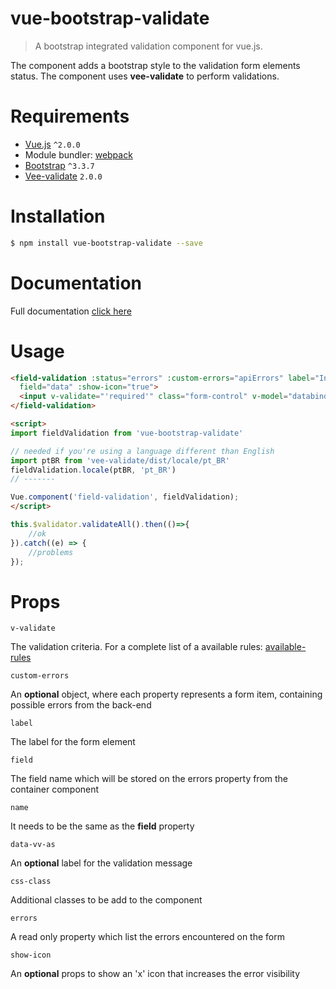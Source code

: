 # vue-bootstrap-validate 

> A bootstrap integrated validation component for vue.js.

The component adds a bootstrap style to the validation form elements status. The component uses **vee-validate** to perform validations.  

# Requirements

- [Vue.js](https://github.com/vuejs/vue) `^2.0.0`
- Module bundler: [webpack](https://github.com/webpack/webpack)
- [Bootstrap](getbootstrap.com) `^3.3.7`
- [Vee-validate](http://vee-validate.logaretm.com/) `2.0.0`

# Installation

``` bash
$ npm install vue-bootstrap-validate --save
```

# Documentation
Full documentation [click here](https://vanderleisilva.github.io/vue-bootstrap-validate/)

# Usage

``` html
<field-validation :status="errors" :custom-errors="apiErrors" label="Input label"
  field="data" :show-icon="true">
  <input v-validate="'required'" class="form-control" v-model="databind" name="data" data-vv-as="data-to-show" type="text" />
</field-validation> 

<script>
import fieldValidation from 'vue-bootstrap-validate'

// needed if you're using a language different than English
import ptBR from 'vee-validate/dist/locale/pt_BR'
fieldValidation.locale(ptBR, 'pt_BR')
// -------

Vue.component('field-validation', fieldValidation);
</script>
```

```javascript
this.$validator.validateAll().then(()=>{
    //ok
}).catch((e) => {
    //problems
});
```

# Props

`v-validate`

The validation criteria. For a complete list of a available rules: [available-rules](http://vee-validate.logaretm.com/rules.html#available-rules)

`custom-errors`

An **optional** object, where each property represents a form item, containing possible errors from the back-end

`label`

The label for the form element

`field`

The field name which will be stored on the errors property from the container component

`name`

It needs to be the same as the **field** property

`data-vv-as`

An **optional** label for the validation message 

`css-class`

Additional classes to be add to the component

`errors`

A read only property which list the errors encountered on the form

`show-icon`

An **optional** props to show an 'x' icon that increases the error visibility